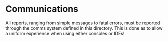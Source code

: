 # Communications

All reports, ranging from simple messages to fatal errors, must be reported through the comms system defined in this
directory.
This is done as to allow a uniform experience when using either consoles or IDEs!
